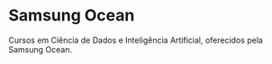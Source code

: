 # Samsung Ocean

Cursos em Ciência de Dados e Inteligência Artificial, oferecidos pela Samsung Ocean.